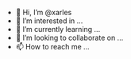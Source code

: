 - 👋 Hi, I’m @xarles
- 👀 I’m interested in ...
- 🌱 I’m currently learning ...
- 💞️ I’m looking to collaborate on ...
- 📫 How to reach me ...

<!---
xarlessay/xarlessay is a ✨ special ✨ repository because its `README.md` (this file) appears on your GitHub profile.
You can click the Preview link to take a look at your changes.
--->
